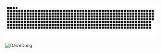 ![Contribution Grid Snake](https://raw.githubusercontent.com/DaizeDong/HappySnake/output/github-contribution-grid-snake.svg)

<p>&nbsp;<img align="center" src="https://github-readme-stats.vercel.app/api?username=DaizeDong&hide_border=true&show_icons=true&include_all_commits=true&count_private=true&locale=en&theme=shadow_green" alt="DaizeDong" /></p>

